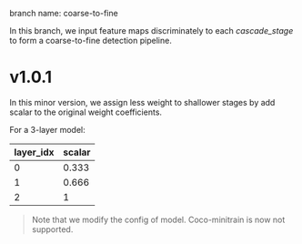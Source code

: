 branch name: coarse-to-fine

In this branch, we input feature maps discriminately to each *cascade_stage* to form a coarse-to-fine detection pipeline.

# v1.0.1
In this minor version, we assign less weight to shallower stages by add scalar to the original weight coefficients.

For a 3-layer model:

|layer_idx|scalar| 
|-|-|
|0|0.333|
|1|0.666|
|2|1|


> Note that we modify the config of model. Coco-minitrain is now not supported.